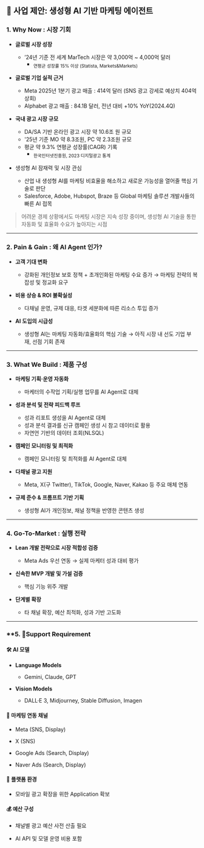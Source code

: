 
## 📌 사업 제안: 생성형 AI 기반 마케팅 에이전트


### **1. Why Now : 시장 기회**

- **글로벌 시장 성장**
    
    - ’24년 기준 전 세계 MarTech 시장은 약 3,000억 ~ 4,000억 달러
	    - <sub>연평균 성장률 15% 이상 (Statista, Markets&Markets)</sub>
	    
- **글로벌 기업 실적 근거**
    
    - Meta 2025년 1분기 광고 매출 : 414억 달러 (SNS 광고 강세로 예상치 404억 상회)
    - Alphabet 광고 매출 : 84.1B 달러, 전년 대비 +10% YoY(2024.4Q)
	    
- **국내 광고 시장 규모**
    
    - DA/SA 기반 온라인 광고 시장 약 10.6조 원 규모
    - '25년 기준 MO 약 8.3조원, PC 약 2.3조원 규모
    - 평균 약 9.3%  연평균 성장률(CAGR) 기록
		- <sub>한국인터넷진흥원, 2023 디지털광고 통계</sub>
		  
-  생성형 AI 잠재력 및 시장 관심  
	
	- 산업 내 생성형 AI를 마케팅 비효율을 해소하고 새로운 가능성을 열어줄 핵심 기술로 판단  
	- Salesforce, Adobe, Hubspot, Braze 등 Global 마케팅 솔루션 개발사들의 빠른 AI 접목
	

> 어려운 경제 상황에서도 마케팅 시장은 지속 성장 중이며, 생성형 AI 기술을 통한 자동화 및 효율화 수요가 높아지는 시점

---

### **2. Pain & Gain : 왜 AI Agent 인가?**

- **고객 기대 변화**
    
    - 강화된 개인정보 보호 정책 + 초개인화된 마케팅 수요 증가
        → 마케팅 전략의 복잡성 및 정교화 요구
    
- **비용 상승 & ROI 불확실성**
    
    - 다채널 운영, 규제 대응, 타겟 세분화에 따른 리소스 투입 증가
    
- **AI 도입의 시급성**
    
    - 생성형 AI는 마케팅 자동화/효율화의 핵심 기술
        → 아직 시장 내 선도 기업 부재, 선점 기회 존재

---

### **3. What We Build : 제품 구성**

- **마케팅 기획·운영 자동화**
    
    - 마케터의 수작업 기획/실행 업무를 AI Agent로 대체
        
- **성과 분석 및 전략 피드백 루프**
    
    - 성과 리포트 생성을 AI Agent로 대체
    - 성과 분석 결과를 신규 캠페인 생성 시 참고 데이터로 활용
    - 자연언 기반의 데이터 조회(NLSQL)
      
- **캠페인 모니터링 및 최적화**
	
	- 캠페인 모니터링 및 최적화를 AI Agent로 대체
          
- **다채널 광고 지원**
    
    - Meta, X(구 Twitter), TikTok, Google, Naver, Kakao 등 주요 매체 연동
        
- **규제 준수 & 프롬프트 기반 기획**
    
    - 생성형 AI가 개인정보, 채널 정책을 반영한 콘텐츠 생성
        

---

### **4. Go-To-Market : 실행 전략**

- **Lean 개발 전략으로 시장 적합성 검증**
    
    - Meta Ads 우선 연동 → 실제 마케터 성과 대비 평가
        
- **신속한 MVP 개발 및 가설 검증**
    
    - 핵심 기능 위주 개발
        
- **단계별 확장**
    
    - 타 채널 확장, 예산 최적화, 성과 기반 고도화
        

---

### **5. Support Requirement

#### **🛠️ AI 모델**

- **Language Models**
    
    - Gemini, Claude, GPT
		   
- **Vision Models**
    
    - DALL·E 3, Midjourney, Stable Diffusion, Imagen
        

#### **📡 마케팅 연동 채널**

- Meta (SNS, Display)
    
- X (SNS)
    
- Google Ads (Search, Display)
    
- Naver Ads (Search, Display)
     

#### **📱 플랫폼 환경**

- 모바일 광고 확장을 위한 Application 확보
    

#### **💰 예산 구성**

- 채널별 광고 예산 사전 산출 필요
    
- AI API 및 모델 운영 비용 포함
    
